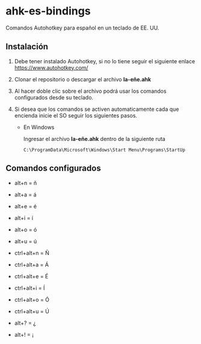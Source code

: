 # ahk-es-bindings
 Comandos Autohotkey para español en un teclado de EE. UU.

## Instalación
1. Debe tener instalado Autohotkey, si no lo tiene seguir el siguiente enlace https://www.autohotkey.com/

2. Clonar el repositorio o descargar el archivo **la-eñe.ahk**

3. Al hacer doble clic sobre el archivo podrá usar los comandos configurados desde su teclado.

4. Si desea que los comandos se activen automaticamente cada que encienda inicie el SO seguir los siguientes pasos.

    * En Windows
    
        Ingresar el archivo **la-eñe.ahk** dentro de la siguiente ruta 

        ```
        C:\ProgramData\Microsoft\Windows\Start Menu\Programs\StartUp
        ```

## Comandos configurados

- alt+n = ñ
- alt+a = á
- alt+e = é
- alt+i = í
- alt+o = ó
- alt+u = ú

- ctrl+alt+n = Ñ
- ctrl+alt+a = Á
- ctrl+alt+e = É
- ctrl+alt+i = Í
- ctrl+alt+o = Ó
- ctrl+alt+u = Ú

- alt+? = ¿
- alt+! = ¡